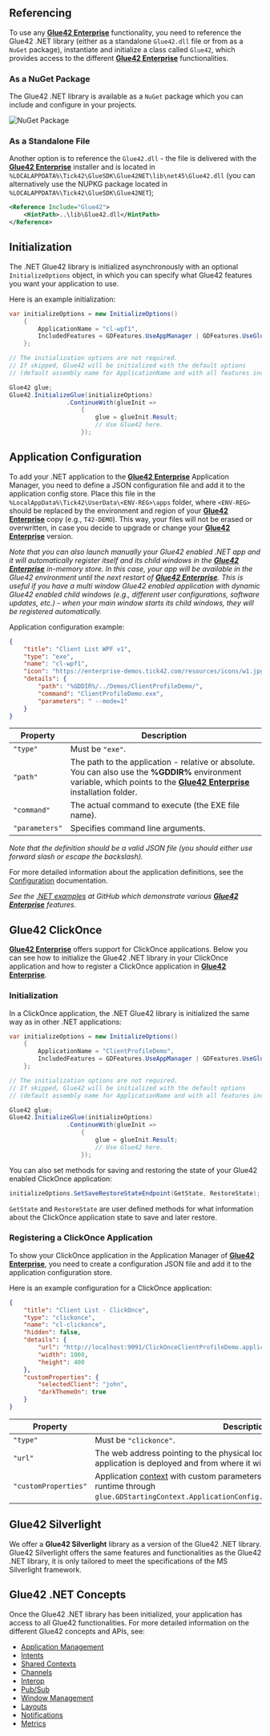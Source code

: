 ## Referencing

To use any [**Glue42 Enterprise**](https://glue42.com/enterprise/) functionality, you need to reference the Glue42 .NET library (either as a standalone `Glue42.dll` file or from as a `NuGet` package), instantiate and initialize a class called `Glue42`, which provides access to the different [**Glue42 Enterprise**](https://glue42.com/enterprise/) functionalities.

### As a NuGet Package

The Glue42 .NET library is available as a `NuGet` package which you can include and configure in your projects.

![NuGet Package](../../../../images/nuget-package.gif)

### As a Standalone File

Another option is to reference the `Glue42.dll` - the file is delivered with the [**Glue42 Enterprise**](https://glue42.com/enterprise/) installer and is located in `%LOCALAPPDATA%\Tick42\GlueSDK\Glue42NET\lib\net45\Glue42.dll` (you can alternatively use the NUPKG package located in `%LOCALAPPDATA%\Tick42\GlueSDK\Glue42NET`);

```xml
<Reference Include="Glue42">
    <HintPath>..\lib\Glue42.dll</HintPath>
</Reference>
```

## Initialization

The .NET Glue42 library is initialized asynchronously with an optional `InitializeOptions` object, in which you can specify what Glue42 features you want your application to use.

Here is an example initialization:

```csharp
var initializeOptions = new InitializeOptions()
    {
        ApplicationName = "cl-wpf1", 
        IncludedFeatures = GDFeatures.UseAppManager | GDFeatures.UseGlueWindows
    };

// The initialization options are not required.
// If skipped, Glue42 will be initialized with the default options 
// (default assembly name for ApplicationName and with all features included).

Glue42 glue;
Glue42.InitializeGlue(initializeOptions) 
                .ContinueWith(glueInit =>
                    {
                        glue = glueInit.Result;
                        // Use Glue42 here.
                    });

```

## Application Configuration

To add your .NET application to the [**Glue42 Enterprise**](https://glue42.com/enterprise/) Application Manager, you need to define a JSON configuration file and add it to the application config store. Place this file in the `%LocalAppData%\Tick42\UserData\<ENV-REG>\apps` folder, where `<ENV-REG>` should be replaced by the environment and region of your [**Glue42 Enterprise**](https://glue42.com/enterprise/) copy (e.g., `T42-DEMO`). This way, your files will not be erased or overwritten, in case you decide to upgrade or change your [**Glue42 Enterprise**](https://glue42.com/enterprise/) version.

*Note that you can also launch manually your Glue42 enabled .NET app and it will automatically register itself and its child windows in the [**Glue42 Enterprise**](https://glue42.com/enterprise/) in-memory store. In this case, your app will be available in the Glue42 environment until the next restart of [**Glue42 Enterprise**](https://glue42.com/enterprise/). This is useful if you have a multi window Glue42 enabled application with dynamic Glue42 enabled child windows (e.g., different user configurations, software updates, etc.) - when your main window starts its child windows, they will be registered automatically.*

Application configuration example:

```json
{
    "title": "Client List WPF v1",
    "type": "exe",
    "name": "cl-wpf1",
    "icon": "https://enterprise-demos.tick42.com/resources/icons/w1.jpg",
    "details": {
        "path": "%GDDIR%/../Demos/ClientProfileDemo/",
        "command": "ClientProfileDemo.exe",
        "parameters": " --mode=1"
    }
}
```

| Property | Description |
|----------|-------------|
| `"type"` | Must be `"exe"`. |
| `"path"` | The path to the application - relative or absolute. You can also use the **%GDDIR%** environment variable, which points to the [**Glue42 Enterprise**](https://glue42.com/enterprise/) installation folder. |
| `"command"` | The actual command to execute (the EXE file name). |
| `"parameters"` | Specifies command line arguments. |

*Note that the definition should be a valid JSON file (you should either use forward slash or escape the backslash).*

For more detailed information about the application definitions, see the [Configuration](../../../../developers/configuration/application/index.html#application_configuration-exe) documentation.

*See the [.NET examples](https://github.com/Tick42/net-examples) at GitHub which demonstrate various [**Glue42 Enterprise**](https://glue42.com/enterprise/) features.*

## Glue42 ClickOnce

[**Glue42 Enterprise**](https://glue42.com/enterprise/) offers support for ClickOnce applications. Below you can see how to initialize the Glue42 .NET library in your ClickOnce application and how to register a ClickOnce application in [**Glue42 Enterprise**](https://glue42.com/enterprise/).

### Initialization

In a ClickOnce application, the .NET Glue42 library is initialized the same way as in other .NET applications:

```csharp
var initializeOptions = new InitializeOptions()
    {
        ApplicationName = "ClientProfileDemo", 
        IncludedFeatures = GDFeatures.UseAppManager | GDFeatures.UseGlueWindows
    };

// The initialization options are not required.
// If skipped, Glue42 will be initialized with the default options 
// (default assembly name for ApplicationName and with all features included).

Glue42 glue;
Glue42.InitializeGlue(initializeOptions) 
                .ContinueWith(glueInit =>
                    {
                        glue = glueInit.Result;
                        // Use Glue42 here.
                    });

```

You can also set methods for saving and restoring the state of your Glue42 enabled ClickOnce application:

```csharp
initializeOptions.SetSaveRestoreStateEndpoint(GetState, RestoreState);
```

`GetState` and `RestoreState` are user defined methods for what information about the ClickOnce application state to save and later restore.

### Registering a ClickOnce Application

To show your ClickOnce application in the Application Manager of [**Glue42 Enterprise**](https://glue42.com/enterprise/), you need to create a configuration JSON file and add it to the application configuration store.

Here is an example configuration for a ClickOnce application:

```json
{        
    "title": "Client List - ClickOnce",
    "type": "clickonce",
    "name": "cl-clickonce",
    "hidden": false,
    "details": {
        "url": "http://localhost:9091/ClickOnceClientProfileDemo.application",
        "width": 1000,
        "height": 400
    },
    "customProperties": {
        "selectedClient": "john",
        "darkThemeOn": true
    }
}
```

| Property | Description |
|----------|-------------|
| `"type"` | Must be `"clickonce"`. |
| `"url"` | The web address pointing to the physical location where the ClickOnce application is deployed and from where it will be installed on the user machine. |
| `"customProperties"` | Application [context](../../../../glue42-concepts/data-sharing-between-apps/shared-contexts/net/index.html) with custom parameters your application can access at runtime through `glue.GDStartingContext.ApplicationConfig.CustomProperties["propertyName"]`. |

## Glue42 Silverlight

We offer a **Glue42 Silverlight** library as a version of the Glue42 .NET library. Glue42 Silverlight offers the same features and functionalities as the Glue42 .NET library, it is only tailored to meet the specifications of the MS Silverlight framework.

## Glue42 .NET Concepts

Once the Glue42 .NET library has been initialized, your application has access to all Glue42 functionalities. For more detailed information on the different Glue42 concepts and APIs, see:

- [Application Management](../../../../glue42-concepts/application-management/net/index.html)
- [Intents](../../../../glue42-concepts/intents/net/index.html)
- [Shared Contexts](../../../../glue42-concepts/data-sharing-between-apps/shared-contexts/net/index.html)
- [Channels](../../../../glue42-concepts/data-sharing-between-apps/channels/net/index.html)
- [Interop](../../../../glue42-concepts/data-sharing-between-apps/interop/net/index.html)
- [Pub/Sub](../../../../glue42-concepts/data-sharing-between-apps/pub-sub/net/index.html)
- [Window Management](../../../../glue42-concepts/windows/window-management/net/index.html)
- [Layouts](../../../../glue42-concepts/windows/layouts/net/index.html)
- [Notifications](../../../../glue42-concepts/notifications/net/index.html)
- [Metrics](../../../../glue42-concepts/metrics/net/index.html)